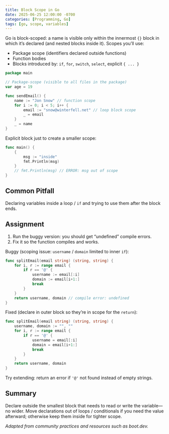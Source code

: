 ```yaml
---
title: Block Scope in Go
date: 2025-06-25 12:00:00 -0700
categories: [Programming, Go]
tags: [go, scope, variables]
---
```


Go is block-scoped: a name is visible only within the innermost `{}` block in which it’s declared (and nested blocks inside it). Scopes you’ll use:
- Package scope (identifiers declared outside functions)
- Function bodies
- Blocks introduced by: `if`, `for`, `switch`, `select`, explicit `{ ... }`

```go
package main

// Package-scope (visible to all files in the package)
var age = 19

func sendEmail() {
    name := "Jon Snow" // function scope
    for i := 0; i < 5; i++ {
        email := "snow@winterfell.net" // loop block scope
        _ = email
    }
    _ = name
}
```

Explicit block just to create a smaller scope:

```go
func main() {
    {
        msg := "inside"
        fmt.Println(msg)
    }
    // fmt.Println(msg) // ERROR: msg out of scope
}
```

## Common Pitfall

Declaring variables inside a loop / `if` and trying to use them after the block ends.

## Assignment

1. Run the buggy version: you should get “undefined” compile errors.
2. Fix it so the function compiles and works.

Buggy (scoping issue: `username` / `domain` limited to inner `if`):

```go
func splitEmail(email string) (string, string) {
    for i, r := range email {
        if r == '@' {
            username := email[:i]
            domain := email[i+1:]
            break
        }
    }
    return username, domain // compile error: undefined
}
```

Fixed (declare in outer block so they’re in scope for the `return`):

```go
func splitEmail(email string) (string, string) {
    username, domain := "", ""
    for i, r := range email {
        if r == '@' {
            username = email[:i]
            domain = email[i+1:]
            break
        }
    }
    return username, domain
}
```

Try extending: return an error if `'@'` not found instead of empty strings.

## Summary

Declare outside the smallest block that needs to read or write the variable—no wider. Move declarations out of loops / conditionals if you need the value afterward; otherwise keep them inside for tighter scope.

*Adapted from community practices and resources such as boot.dev.*